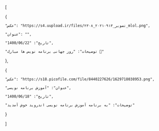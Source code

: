 [

  {

    "عکس": "https://s4.uupload.ir/files/تصویر_۲۰۲۱۰۹۱۳_۲۳۰۸_mlol.png",

    "عنوان": "", 

    "تاریخ": "1400/06/22",

    "توضیحات": "روز جهانی برنامه نویس ها مبارک 👏"

  },

  {

    "عکس": "https://s18.picofile.com/file/8440227626/1629718038953.png",

    "عنوان": "آموزش برنامه نویسی",

    "تاریخ": "1400/06/18",

    "توضیحات": "به برنامه آموزش برنامه نویسی اندروید خوش آمدید"

  }

]
